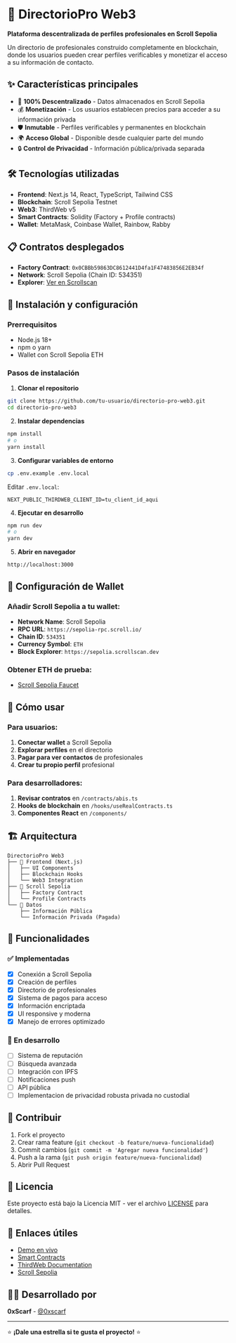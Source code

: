 # 🚀 DirectorioPro Web3

**Plataforma descentralizada de perfiles profesionales en Scroll Sepolia**

Un directorio de profesionales construido completamente en blockchain, donde los usuarios pueden crear perfiles verificables y monetizar el acceso a su información de contacto.

## ✨ Características principales

- 🔗 **100% Descentralizado** - Datos almacenados en Scroll Sepolia
- 💰 **Monetización** - Los usuarios establecen precios para acceder a su información privada
- 🛡️ **Inmutable** - Perfiles verificables y permanentes en blockchain
- 🌍 **Acceso Global** - Disponible desde cualquier parte del mundo
- 🔒 **Control de Privacidad** - Información pública/privada separada

## 🛠️ Tecnologías utilizadas

- **Frontend**: Next.js 14, React, TypeScript, Tailwind CSS
- **Blockchain**: Scroll Sepolia Testnet
- **Web3**: ThirdWeb v5
- **Smart Contracts**: Solidity (Factory + Profile contracts)
- **Wallet**: MetaMask, Coinbase Wallet, Rainbow, Rabby

## 📋 Contratos desplegados

- **Factory Contract**: `0x0CBBb59863DC8612441D4fa1F47483856E2EB34f`
- **Network**: Scroll Sepolia (Chain ID: 534351)
- **Explorer**: [Ver en Scrollscan](https://sepolia.scrollscan.dev/address/0x0CBBb59863DC8612441D4fa1F47483856E2EB34f)

## 🚀 Instalación y configuración

### Prerrequisitos
- Node.js 18+
- npm o yarn
- Wallet con Scroll Sepolia ETH

### Pasos de instalación

1. **Clonar el repositorio**
```bash
git clone https://github.com/tu-usuario/directorio-pro-web3.git
cd directorio-pro-web3
```

2. **Instalar dependencias**
```bash
npm install
# o
yarn install
```

3. **Configurar variables de entorno**
```bash
cp .env.example .env.local
```

Editar `.env.local`:
```env
NEXT_PUBLIC_THIRDWEB_CLIENT_ID=tu_client_id_aqui
```

4. **Ejecutar en desarrollo**
```bash
npm run dev
# o
yarn dev
```

5. **Abrir en navegador**
```
http://localhost:3000
```

## 🔧 Configuración de Wallet

### Añadir Scroll Sepolia a tu wallet:

- **Network Name**: Scroll Sepolia
- **RPC URL**: `https://sepolia-rpc.scroll.io/`
- **Chain ID**: `534351`
- **Currency Symbol**: `ETH`
- **Block Explorer**: `https://sepolia.scrollscan.dev`

### Obtener ETH de prueba:
- [Scroll Sepolia Faucet](https://sepolia.scroll.io/faucet)

## 📖 Cómo usar

### Para usuarios:
1. **Conectar wallet** a Scroll Sepolia
2. **Explorar perfiles** en el directorio
3. **Pagar para ver contactos** de profesionales
4. **Crear tu propio perfil** profesional

### Para desarrolladores:
1. **Revisar contratos** en `/contracts/abis.ts`
2. **Hooks de blockchain** en `/hooks/useRealContracts.ts`
3. **Componentes React** en `/components/`

## 🏗️ Arquitectura

```
DirectorioPro Web3
├── 📁 Frontend (Next.js)
│   ├── UI Components
│   ├── Blockchain Hooks
│   └── Web3 Integration
├── 🔗 Scroll Sepolia
│   ├── Factory Contract
│   └── Profile Contracts
└── 💾 Datos
    ├── Información Pública
    └── Información Privada (Pagada)
```

## 🔄 Funcionalidades

### ✅ Implementadas
- [x] Conexión a Scroll Sepolia
- [x] Creación de perfiles
- [x] Directorio de profesionales
- [x] Sistema de pagos para acceso
- [x] Información encriptada
- [x] UI responsive y moderna
- [x] Manejo de errores optimizado

### 🚧 En desarrollo
- [ ] Sistema de reputación
- [ ] Búsqueda avanzada
- [ ] Integración con IPFS
- [ ] Notificaciones push
- [ ] API pública
- [ ] Implementacion de privacidad robusta privada no custodial

## 🤝 Contribuir

1. Fork el proyecto
2. Crear rama feature (`git checkout -b feature/nueva-funcionalidad`)
3. Commit cambios (`git commit -m 'Agregar nueva funcionalidad'`)
4. Push a la rama (`git push origin feature/nueva-funcionalidad`)
5. Abrir Pull Request

## 📄 Licencia

Este proyecto está bajo la Licencia MIT - ver el archivo [LICENSE](LICENSE) para detalles.

## 🔗 Enlaces útiles

- [Demo en vivo](https://directorio-pro-web3.vercel.app/)
- [Smart Contracts](https://sepolia.scrollscan.dev/address/0x0CBBb59863DC8612441D4fa1F47483856E2EB34f)
- [ThirdWeb Documentation](https://portal.thirdweb.com/)
- [Scroll Sepolia](https://scroll.io/)

## 👨‍💻 Desarrollado por

**0xScarf** - [@0xscarf](https://twitter.com/0xscarf)

---

⭐ **¡Dale una estrella si te gusta el proyecto!** ⭐
